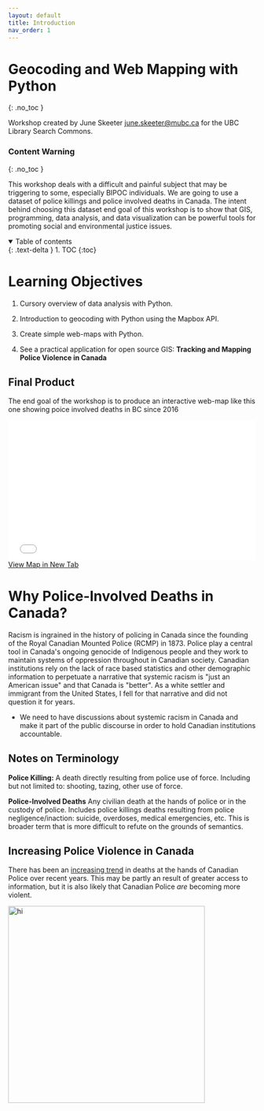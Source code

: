 ```yaml
---
layout: default
title: Introduction
nav_order: 1
---
```


# Geocoding and Web Mapping with Python
{: .no_toc }

Workshop created by June Skeeter june.skeeter@mubc.ca for the UBC Library Search Commons.

### Content Warning
{: .no_toc }


This workshop deals with a difficult and painful subject that may be triggering to some, especially BIPOC individuals.  We are going to use a dataset of police killings and police involved deaths in Canada.  The intent behind choosing this dataset end goal of this workshop is to show that GIS, programming, data analysis, and data visualization can be powerful tools for promoting social and environmental justice issues.



<details open markdown="block">
  <summary>
    Table of contents
  </summary>
  {: .text-delta }
1. TOC
{:toc}
</details>



# Learning Objectives

1) Cursory overview of data analysis with Python.

2) Introduction to geocoding with Python using the Mapbox API.

3) Create simple web-maps with Python.

4) See a practical application for open source GIS: **Tracking and Mapping Police Violence in Canada**


## Final Product

The end goal of the workshop is to produce an interactive web-map like this one showing poice involved deaths in BC since 2016


<div style="overflow: hidden;
  padding-top: 56.25%;
  position: relative">
  <iframe src="BC_Police_Involved_Deaths.html" title="Processes" scrolling="no" frameborder="0"
    style="border: 0;
   height: 100%;
   left: 0;
   position: absolute;
   top: 0;
   width: 100%;">
   <p>Your browser does not support iframes.</p>
 </iframe>
</div>
<a href="BC_Police_Involved_Deaths.html" target="_blank">View Map in New Tab</a>

# Why Police-Involved Deaths in Canada?

Racism is ingrained in the history of policing in Canada since the founding of the Royal Canadian Mounted Police (RCMP) in 1873.  Police play a central tool in Canada's ongoing genocide of Indigenous people and they work to maintain systems of oppression throughout in Canadian society.  Canadian institutions rely on the lack of race based statistics and other demographic information to perpetuate a narrative that systemic racism is "just an American issue" and that Canada is "better".  As a white settler and immigrant from the United States, I fell for that narrative and did not question it for years.  
* We need to have discussions about systemic racism in Canada and make it part of the public discourse in order to hold Canadian institutions accountable.


## Notes on Terminology

**Police Killing:** A death directly resulting from police use of force.  Including but not limited to: shooting, tazing, other use of force.

**Police-Involved Deaths**  Any civilian death at the hands of police or in the custody of police.  Includes police killings deaths resulting from police negligence/inaction: suicide, overdoses, medical emergencies, etc.  This is broader term that is more difficult to refute on the grounds of semantics.  

## Increasing Police Violence in Canada

There has been an [increasing trend](https://police-involved-deaths-ca.github.io/Data/#increasing-police-violence-in-canada) in deaths at the hands of Canadian Police over recent years.  This may be partly an result of greater access to information, but it is also likely that Canadian Police *are* becoming more violent.


<img src="https://police-involved-deaths-ca.github.io/Data/docs/images/Annual.png" alt="hi" class="inline" width="400"/>


